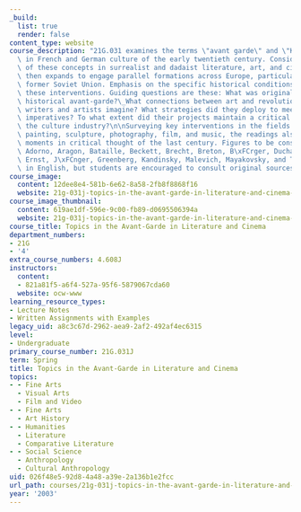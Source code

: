 ```yaml
---
_build:
  list: true
  render: false
content_type: website
course_description: "21G.031 examines the terms \"avant garde\" and \"Kulturindustrie\"\
  \ in French and German culture of the early twentieth century. Considering the origins\
  \ of these concepts in surrealist and dadaist literature, art, and cinema, the course\
  \ then expands to engage parallel formations across Europe, particularly in the\
  \ former Soviet Union. Emphasis on the specific historical conditions that enabled\
  \ these interventions. Guiding questions are these: What was original about the\
  \ historical avant-garde?\_What connections between art and revolution did avant-garde\
  \ writers and artists imagine? What strategies did they deploy to meet their modernist\
  \ imperatives? To what extent did their projects maintain a critical stance towards\
  \ the culture industry?\n\nSurveying key interventions in the fields of poetry,\
  \ painting, sculpture, photography, film, and music, the readings also include signal\
  \ moments in critical thought of the last century. Figures to be considered are:\
  \ Adorno, Aragon, Bataille, Beckett, Brecht, Breton, B\xFCrger, Duchamp, Eisenstein,\
  \ Ernst, J\xFCnger, Greenberg, Kandinsky, Malevich, Mayakovsky, and Tzara. Taught\
  \ in English, but students are encouraged to consult original sources when possible.\n"
course_image:
  content: 12dee8e4-581b-6e62-8a58-2fb8f8868f16
  website: 21g-031j-topics-in-the-avant-garde-in-literature-and-cinema-spring-2003
course_image_thumbnail:
  content: 619ae1df-596e-9c00-fb89-d0695506394a
  website: 21g-031j-topics-in-the-avant-garde-in-literature-and-cinema-spring-2003
course_title: Topics in the Avant-Garde in Literature and Cinema
department_numbers:
- 21G
- '4'
extra_course_numbers: 4.608J
instructors:
  content:
  - 821a81f5-a6f4-527a-95f6-5879067cda60
  website: ocw-www
learning_resource_types:
- Lecture Notes
- Written Assignments with Examples
legacy_uid: a8c3c67d-2962-aea9-2af2-492af4ec6315
level:
- Undergraduate
primary_course_number: 21G.031J
term: Spring
title: Topics in the Avant-Garde in Literature and Cinema
topics:
- - Fine Arts
  - Visual Arts
  - Film and Video
- - Fine Arts
  - Art History
- - Humanities
  - Literature
  - Comparative Literature
- - Social Science
  - Anthropology
  - Cultural Anthropology
uid: 026f48e5-92d8-4a48-a39e-2a136b1e2fcc
url_path: courses/21g-031j-topics-in-the-avant-garde-in-literature-and-cinema-spring-2003
year: '2003'
---
```

